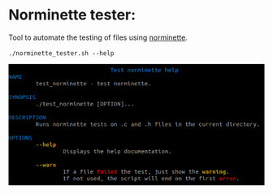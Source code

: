 # Norminette tester:

Tool to automate the testing of files using [norminette](https://github.com/42School/norminette).


	./norminette_tester.sh --help

![Example help](./res/img/help.png)